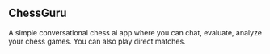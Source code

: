 ## ChessGuru
A simple conversational chess ai app where you can chat, evaluate, analyze your chess games. You can also play direct matches.